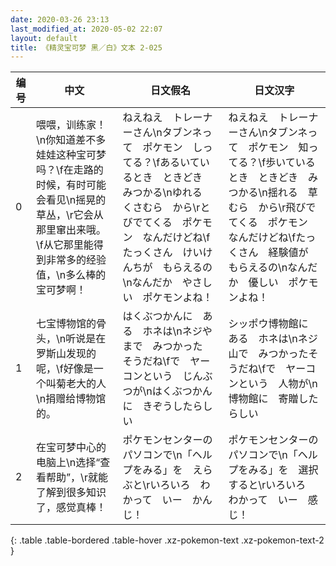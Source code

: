 ```yaml
---
date: 2020-03-26 23:13
last_modified_at: 2020-05-02 22:07
layout: default
title: 《精灵宝可梦 黑／白》文本 2-025
---
```

| 编号 | 中文 | 日文假名 | 日文汉字 |
| ---- | ---- | ---- | --- |
| 0 | 喂喂，训练家！\n你知道差不多娃娃这种宝可梦吗？\f在走路的时候，有时可能会看见\n摇晃的草丛，\r它会从那里窜出来哦。\f从它那里能得到非常多的经验值，\n多么棒的宝可梦啊！ | ねえねえ　トレーナーさん\nタブンネって　ポケモン　しってる？\fあるいているとき　ときどき　みつかる\nゆれる　くさむら　から\rとびでてくる　ポケモン　なんだけどね\fたっくさん　けいけんちが　もらえるの\nなんだか　やさしい　ポケモンよね！ | ねえねえ　トレーナーさん\nタブンネって　ポケモン　知ってる？\f歩いているとき　ときどき　みつかる\n揺れる　草むら　から\r飛びでてくる　ポケモン　なんだけどね\fたっくさん　経験値が　もらえるの\nなんだか　優しい　ポケモンよね！ |
| 1 | 七宝博物馆的骨头，\n听说是在罗斯山发现的呢，\f好像是一个叫菊老大的人\n捐赠给博物馆的。 | はくぶつかんに　ある　ホネは\nネジやまで　みつかった　そうだね\fで　ヤーコンという　じんぶつが\nはくぶつかんに　きぞうしたらしい | シッポウ博物館に　ある　ホネは\nネジ山で　みつかったそうだね\fで　ヤーコンという　人物が\n博物館に　寄贈したらしい |
| 2 | 在宝可梦中心的电脑上\n选择“查看帮助”，\r就能了解到很多知识了，感觉真棒！ | ポケモンセンターの　パソコンで\n「ヘルプをみる」を　えらぶと\rいろいろ　わかって　いー　かんじ！ | ポケモンセンターの　パソコンで\n「ヘルプをみる」を　選択すると\rいろいろ　わかって　いー　感じ！ |
{: .table .table-bordered .table-hover .xz-pokemon-text .xz-pokemon-text-2 }